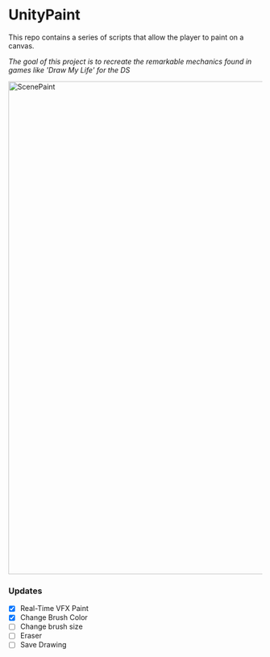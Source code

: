 # UnityPaint
This repo contains a series of scripts that allow the player to paint on a canvas.

_The goal of this project is to recreate the remarkable mechanics found in games like 'Draw My Life' for the DS_

<img width="977" alt="ScenePaint" src="https://github.com/shoganaix/UnityPaint/assets/123943292/63f6a13c-dc65-4ae8-a16d-44418c5dcd46">

### Updates

- [x] Real-Time VFX Paint
- [x] Change Brush Color
- [ ] Change brush size
- [ ] Eraser
- [ ] Save Drawing
